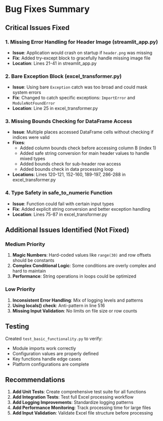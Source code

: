 # Bug Fixes Summary

## Critical Issues Fixed

### 1. **Missing Error Handling for Header Image (streamlit_app.py)**
- **Issue**: Application would crash on startup if `header.png` was missing
- **Fix**: Added try-except block to gracefully handle missing image file
- **Location**: Lines 21-41 in streamlit_app.py

### 2. **Bare Exception Block (excel_transformer.py)**
- **Issue**: Using bare `Exception` catch was too broad and could mask system errors
- **Fix**: Changed to catch specific exceptions: `ImportError` and `ModuleNotFoundError`
- **Location**: Line 25 in excel_transformer.py

### 3. **Missing Bounds Checking for DataFrame Access**
- **Issue**: Multiple places accessed DataFrame cells without checking if indices were valid
- **Fixes**:
  - Added column bounds check before accessing column B (index 1)
  - Added safe string conversion for main header values to handle mixed types
  - Added bounds check for sub-header row access
  - Added bounds check in data processing loop
- **Locations**: Lines 120-121, 152-160, 189-197, 286-288 in excel_transformer.py

### 4. **Type Safety in safe_to_numeric Function**
- **Issue**: Function could fail with certain input types
- **Fix**: Added explicit string conversion and better exception handling
- **Location**: Lines 75-87 in excel_transformer.py

## Additional Issues Identified (Not Fixed)

### Medium Priority
1. **Magic Numbers**: Hard-coded values like `range(30)` and row offsets should be constants
2. **Complex Conditional Logic**: Some conditions are overly complex and hard to maintain
3. **Performance**: String operations in loops could be optimized

### Low Priority
1. **Inconsistent Error Handling**: Mix of logging levels and patterns
2. **Using locals() check**: Anti-pattern in line 516
3. **Missing Input Validation**: No limits on file size or row counts

## Testing

Created `test_basic_functionality.py` to verify:
- Module imports work correctly
- Configuration values are properly defined
- Key functions handle edge cases
- Platform configurations are complete

## Recommendations

1. **Add Unit Tests**: Create comprehensive test suite for all functions
2. **Add Integration Tests**: Test full Excel processing workflow
3. **Add Logging Improvements**: Standardize logging patterns
4. **Add Performance Monitoring**: Track processing time for large files
5. **Add Input Validation**: Validate Excel file structure before processing